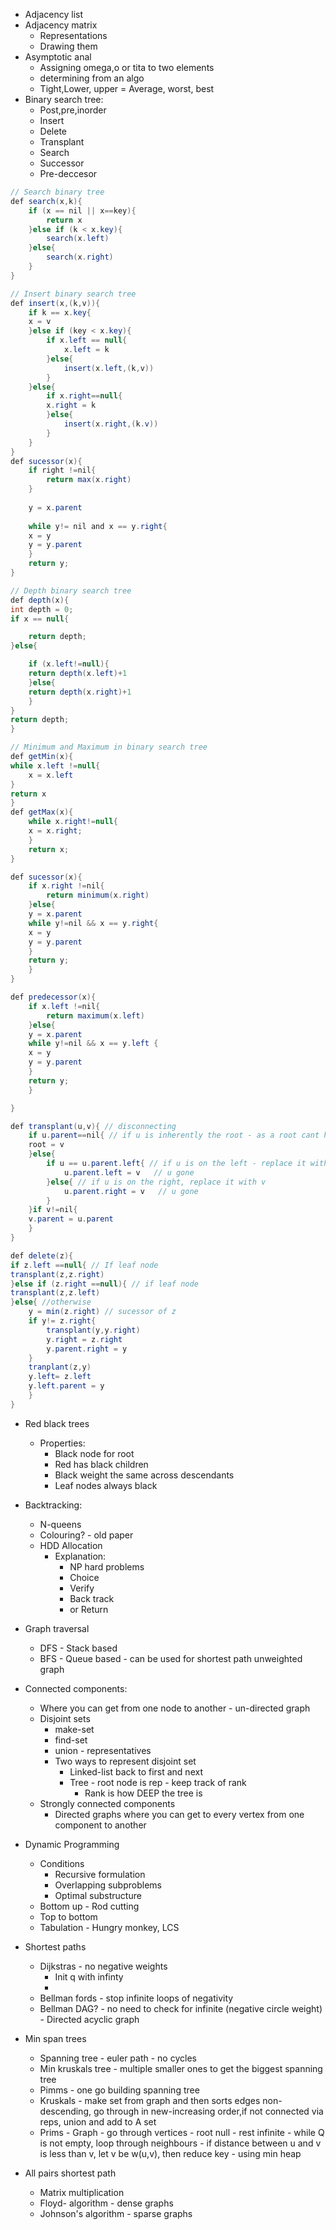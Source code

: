 - Adjacency list
- Adjacency matrix
	- Representations
	- Drawing them
- Asymptotic anal
	- Assigning omega,o or tita to two elements
	- determining from an algo
	- Tight,Lower, upper = Average, worst, best
- Binary search tree:
	- Post,pre,inorder
	- Insert
	- Delete
	- Transplant
	- Search
	- Successor
	- Pre-deccesor
```java
// Search binary tree
def search(x,k){
	if (x == nil || x==key){
		return x
	}else if (k < x.key){
		search(x.left)
	}else{
		search(x.right)
	}
}
```
```java
// Insert binary search tree
def insert(x,(k,v)){
	if k == x.key{	
	x = v	
	}else if (key < x.key){
		if x.left == null{
			x.left = k	
		}else{
			insert(x.left,(k,v))
		}
	}else{
		if x.right==null{
		x.right = k
		}else{
			insert(x.right,(k.v))	
		}
	}
}
def sucessor(x){
	if right !=nil{
		return max(x.right)	
	}
	
	y = x.parent
	
	while y!= nil and x == y.right{
	x = y
	y = y.parent
	}
	return y;
}

// Depth binary search tree
def depth(x){
int depth = 0;
if x == null{

	return depth;
}else{

	if (x.left!=null){
	return depth(x.left)+1
	}else{
	return depth(x.right)+1
	}
}
return depth;
}
```

```java
// Minimum and Maximum in binary search tree
def getMin(x){
while x.left !=null{
	x = x.left
}
return x
}
def getMax(x){
	while x.right!=null{
	x = x.right;
	}
	return x;
}

def sucessor(x){
	if x.right !=nil{
		return minimum(x.right)
	}else{
	y = x.parent
	while y!=nil && x == y.right{
	x = y
	y = y.parent	
	}
	return y;
	}
}

def predecessor(x){
	if x.left !=nil{
		return maximum(x.left)	
	}else{
	y = x.parent
	while y!=nil && x == y.left	{
	x = y
	y = y.parent	
	}
	return y;
	}

}
```

```java
def transplant(u,v){ // disconnecting
	if u.parent==nil{ // if u is inherently the root - as a root cant have a parent
	root = v	
	}else{
		if u == u.parent.left{ // if u is on the left - replace it with v
			u.parent.left = v	// u gone
		}else{ // if u is on the right, replace it with v
			u.parent.right = v	 // u gone
		}
	}if v!=nil{
	v.parent = u.parent
	}
}
```

```java
def delete(z){
if z.left ==null{ // If leaf node
transplant(z,z.right)
}else if (z.right ==null){ // if leaf node
transplant(z,z.left)
}else{ //otherwise
	y = min(z.right) // sucessor of z
	if y!= z.right{
		transplant(y,y.right)	
		y.right = z.right
		y.parent.right = y
	}
	tranplant(z,y)
	y.left= z.left
	y.left.parent = y
	}
}
```


- Red black trees
	- Properties:
		- Black node for root
		- Red has black children
		- Black weight the same across descendants
		- Leaf nodes always black
- Backtracking:
	- N-queens
	- Colouring? - old paper
	- HDD Allocation  
		- Explanation:
			- NP hard problems 	
			- Choice
			- Verify
			- Back track 
			- or Return
- Graph traversal
	- DFS - Stack based
	- BFS -  Queue based  - can be used for shortest path unweighted graph
- Connected components:
	- Where you can get from one node to another - un-directed graph
	- Disjoint sets
		- make-set
		- find-set
		- union - representatives
		- Two ways to represent disjoint set
			- Linked-list back to first and next
			- Tree - root node is rep - keep track of rank
				- Rank is how DEEP the tree is
	- Strongly connected components
		- Directed graphs where you can get to every vertex from one component to another 

- Dynamic Programming
	- Conditions
		- Recursive formulation
		- Overlapping subproblems
		- Optimal substructure
	- Bottom up  - Rod cutting
	- Top to bottom
	- Tabulation - Hungry monkey, LCS
- Shortest paths
	- Dijkstras - no negative weights
		- Init q with infinty
		- 
	- Bellman fords - stop infinite loops of negativity
	- Bellman DAG? - no need to check for infinite (negative circle weight) - Directed acyclic graph
- Min span trees
	- Spanning tree - euler path - no cycles  
	- Min kruskals tree - multiple smaller ones to get the biggest spanning tree
	- Pimms - one go building spanning tree
	- Kruskals - make set from graph and then sorts edges non-descending, go through in new-increasing order,if not connected via reps, union and add to A set
	- Prims - Graph - go through vertices - root null - rest infinite - while Q is not empty, loop through neighbours - if distance between u and v is less than v, let v be w(u,v), then reduce key - using min heap
- All pairs shortest path
	- Matrix multiplication
	- Floyd- algorithm - dense graphs
	- Johnson's algorithm - sparse graphs